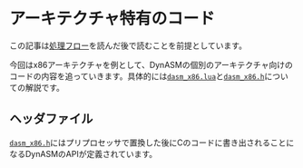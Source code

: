 # アーキテクチャ特有のコード

この記事は[処理フロー](flow.md)を読んだ後で読むことを前提としています。

今回はx86アーキテクチャを例として、DynASMの個別のアーキテクチャ向けのコードの内容を追っていきます。具体的には[`dasm_x86.lua`](../dasm_x86.lua)と[`dasm_x86.h`](../dasm_x86.h)についての解説です。

## ヘッダファイル

[`dasm_x86.h`](../dasm_x86.h)にはプリプロセッサで置換した後にCのコードに書き出されることになるDynASMのAPIが定義されています。





